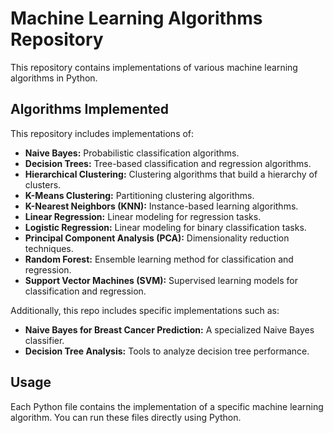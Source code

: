 # Machine Learning Algorithms Repository

This repository contains implementations of various machine learning algorithms in Python.

## Algorithms Implemented

This repository includes implementations of:

* **Naive Bayes:** Probabilistic classification algorithms.
* **Decision Trees:** Tree-based classification and regression algorithms.
* **Hierarchical Clustering:** Clustering algorithms that build a hierarchy of clusters.
* **K-Means Clustering:** Partitioning clustering algorithms.
* **K-Nearest Neighbors (KNN):** Instance-based learning algorithms.
* **Linear Regression:** Linear modeling for regression tasks.
* **Logistic Regression:** Linear modeling for binary classification tasks.
* **Principal Component Analysis (PCA):** Dimensionality reduction techniques.
* **Random Forest:** Ensemble learning method for classification and regression.
* **Support Vector Machines (SVM):** Supervised learning models for classification and regression.

Additionally, this repo includes specific implementations such as:

* **Naive Bayes for Breast Cancer Prediction:** A specialized Naive Bayes classifier.
* **Decision Tree Analysis:** Tools to analyze decision tree performance.

## Usage

Each Python file contains the implementation of a specific machine learning algorithm. You can run these files directly using Python.
